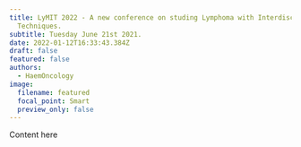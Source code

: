 ```yaml
---
title: LyMIT 2022 - A new conference on studing Lymphoma with Interdisciplinary
  Techniques.
subtitle: Tuesday June 21st 2021.
date: 2022-01-12T16:33:43.384Z
draft: false
featured: false
authors:
  - HaemOncology
image:
  filename: featured
  focal_point: Smart
  preview_only: false
---
```

Content here